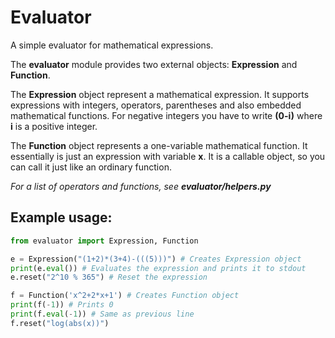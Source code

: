 # Evaluator
A simple evaluator for mathematical expressions.

The **evaluator** module provides two external objects: **Expression** and **Function**.

The **Expression** object represent a mathematical expression. It supports expressions with integers, operators, parentheses and also embedded mathematical functions. For negative integers you have to write **(0-i)** where **i** is a positive integer.

The **Function** object represents a one-variable mathematical function. It essentially is just an expression with variable **x**.
It is a callable object, so you can call it just like an ordinary function.

_For a list of operators and functions, see **evaluator/helpers.py**_

## Example usage:

```python
from evaluator import Expression, Function

e = Expression("(1+2)*(3+4)-(((5)))") # Creates Expression object
print(e.eval()) # Evaluates the expression and prints it to stdout
e.reset("2^10 % 365") # Reset the expression

f = Function('x^2+2*x+1') # Creates Function object
print(f(-1)) # Prints 0
print(f.eval(-1)) # Same as previous line
f.reset("log(abs(x))")

```

